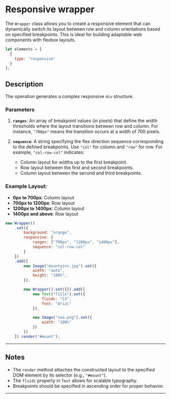 # Responsive wrapper

 The `Wrapper` class allows you to create a responsive element that can dynamically switch its layout between row and column orientations based on specified breakpoints. This is ideal for building adaptable web components with flexbox layouts.
 
```js
let elements = [
  {
    type: "responsive"
  }
];
```

## Description
The operation generates a complex responsive `div` structure.

### Parameters
1. **`ranges`**: An array of breakpoint values (in pixels) that define the width thresholds where the layout transitions between row and column. For instance, `"700px"` means the transition occurs at a width of 700 pixels.

2. **`sequence`**: A string specifying the flex direction sequence corresponding to the defined breakpoints. Use `"col"` for column and `"row"` for row. For example, `"col-row-col"` indicates:
   - Column layout for widths up to the first breakpoint.
   - Row layout between the first and second breakpoints.
   - Column layout between the second and third breakpoints.

### Example Layout:
- **0px to 700px**: Column layout
- **700px to 1200px**: Row layout
- **1200px to 1400px**: Column layout
- **1400px and above**: Row layout


```js
new Wrapper() 
	.set({
		background: "orange",
		responsive: {
			ranges: ["700px", "1200px", "1400px"],
			sequence: "col-row-col"
		}
	})
	.add([
		new Image("mountains.jpg").set({
			width: "auto",
			height: "100%",
		}),

        new Wrapper().set({}).add([
            new Text("Title").set({
                fluidc: "S3",
                font: "Arial"
            }),

            new Image("sea.png").set({
                width: "100%"
            })
        ])
	]).render("#mount"); 
```


---

## Notes
- The `render` method attaches the constructed layout to the specified DOM element by its selector (e.g., `"#mount"`).
- The `fluidc` property in `Text` allows for scalable typography.
- Breakpoints should be specified in ascending order for proper behavior.

---
